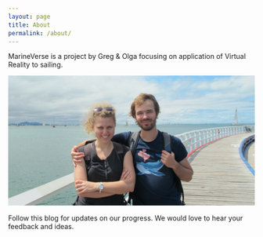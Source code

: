 ```yaml
---
layout: page
title: About
permalink: /about/
---
```


MarineVerse is a project by Greg & Olga focusing on application of Virtual Reality to sailing.

![MarineVerse](/assets/gregolga.jpg)

Follow this blog for updates on our progress. We would love to hear your feedback and ideas.